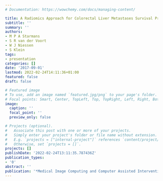 ```yaml
---
# Documentation: https://wowchemy.com/docs/managing-content/

title: A Radiomics Approach for Colorectal Liver Metastases Survival Prediction
subtitle: ''
summary: ''
authors:
- M P A Starmans
- S R van der Voort
- W J Niessen
- S Klein
tags:
- presentation
categories: []
date: '2017-09-01'
lastmod: 2022-02-24T14:11:36+01:00
featured: false
draft: false

# Featured image
# To use, add an image named `featured.jpg/png` to your page's folder.
# Focal points: Smart, Center, TopLeft, Top, TopRight, Left, Right, BottomLeft, Bottom, BottomRight.
image:
  caption: ''
  focal_point: ''
  preview_only: false

# Projects (optional).
#   Associate this post with one or more of your projects.
#   Simply enter your project's folder or file name without extension.
#   E.g. `projects = ["internal-project"]` references `content/project/deep-learning/index.md`.
#   Otherwise, set `projects = []`.
projects: []
publishDate: '2022-02-24T13:11:35.787436Z'
publication_types:
- '0'
abstract: ''
publication: '*Medical Image Computing and Computer Assisted Intervention 2017*'
---
```

